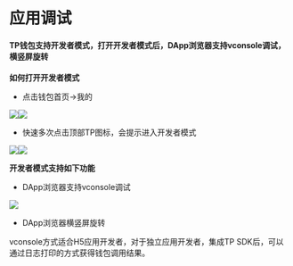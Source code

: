 # 应用调试

#### TP钱包支持开发者模式，打开开发者模式后，DApp浏览器支持vconsole调试，横竖屏旋转 <a href="#tp-qian-bao-zhi-chi-kai-fa-zhe-mo-shi-da-kai-kai-fa-zhe-mo-shi-hou-dapp-liu-lan-qi-zhi-chi-vconsole" id="tp-qian-bao-zhi-chi-kai-fa-zhe-mo-shi-da-kai-kai-fa-zhe-mo-shi-hou-dapp-liu-lan-qi-zhi-chi-vconsole"></a>

**如何打开开发者模式**

* 点击钱包首页->我的

![](https://help.tokenpocket.pro/~gitbook/image?url=https%3A%2F%2F213089712-files.gitbook.io%2F%7E%2Ffiles%2Fv0%2Fb%2Fgitbook-x-prod.appspot.com%2Fo%2Fspaces%252FRjeSa1rqnubm9jQ67F9z%252Fuploads%252FcS4P1rAGYfQ0DKoUwTzP%252F4031652356269_.pic.jpg%3Falt%3Dmedia%26token%3Da3c8cf06-bfcf-4873-9352-cb6583fa8c31\&width=768\&dpr=4\&quality=100\&sign=995d899f\&sv=2)![](https://help.tokenpocket.pro/~gitbook/image?url=https%3A%2F%2F213089712-files.gitbook.io%2F%7E%2Ffiles%2Fv0%2Fb%2Fgitbook-x-prod.appspot.com%2Fo%2Fspaces%252FRjeSa1rqnubm9jQ67F9z%252Fuploads%252FwtRuim8mBsok3SRlkmW0%252F4051652356355_.pic.jpg%3Falt%3Dmedia%26token%3D83ead3ba-10ed-4f72-8ef6-0bbbd525e8ba\&width=768\&dpr=4\&quality=100\&sign=3d28988b\&sv=2)

* 快速多次点击顶部TP图标，会提示进入开发者模式

![](https://help.tokenpocket.pro/~gitbook/image?url=https%3A%2F%2F213089712-files.gitbook.io%2F%7E%2Ffiles%2Fv0%2Fb%2Fgitbook-x-prod.appspot.com%2Fo%2Fspaces%252FRjeSa1rqnubm9jQ67F9z%252Fuploads%252FnwmxTgoSvf4mVoJHRq3Q%252F4061652356380_.pic.jpg%3Falt%3Dmedia%26token%3D2385f984-8821-4c04-9716-2baeba16db14\&width=768\&dpr=4\&quality=100\&sign=423575eb\&sv=2)![](https://help.tokenpocket.pro/~gitbook/image?url=https%3A%2F%2F213089712-files.gitbook.io%2F%7E%2Ffiles%2Fv0%2Fb%2Fgitbook-x-prod.appspot.com%2Fo%2Fspaces%252FRjeSa1rqnubm9jQ67F9z%252Fuploads%252Fy3TUCRGJ0QQ6c0WmM4ER%252F4071652356401_.pic.jpg%3Falt%3Dmedia%26token%3D7e2a650f-2b9d-475b-80e4-f5a9d63d3f72\&width=768\&dpr=4\&quality=100\&sign=c931fcd5\&sv=2)

**开发者模式支持如下功能**

* DApp浏览器支持vconsole调试

![](https://help.tokenpocket.pro/~gitbook/image?url=https%3A%2F%2F213089712-files.gitbook.io%2F%7E%2Ffiles%2Fv0%2Fb%2Fgitbook-x-prod.appspot.com%2Fo%2Fspaces%252FRjeSa1rqnubm9jQ67F9z%252Fuploads%252FeuoBP6kRArMWB5DpYiR0%252F4081652356416_.pic.jpg%3Falt%3Dmedia%26token%3D5df4a52a-2cbb-4caf-bc4e-b3a885fec06f\&width=768\&dpr=4\&quality=100\&sign=e07f63da\&sv=2)

* DApp浏览器横竖屏旋转

vconsole方式适合H5应用开发者，对于独立应用开发者，集成TP SDK后，可以通过日志打印的方式获得钱包调用结果。
